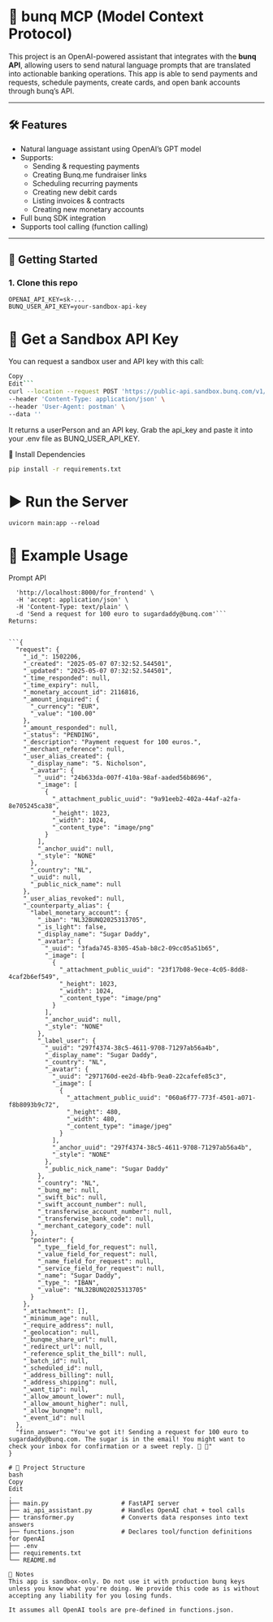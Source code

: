 # 🧠 bunq MCP (Model Context Protocol)

This project is an OpenAI-powered assistant that integrates with the **bunq API**, allowing users to send natural language prompts that are translated into actionable banking operations. This app is able to send payments and requests, schedule payments, create cards, and open bank accounts through bunq’s API.

---

## 🛠 Features

- Natural language assistant using OpenAI’s GPT model
- Supports:
  - Sending & requesting payments
  - Creating Bunq.me fundraiser links
  - Scheduling recurring payments
  - Creating new debit cards
  - Listing invoices & contracts
  - Creating new monetary accounts
- Full bunq SDK integration
- Supports tool calling (function calling)

---

## 🚀 Getting Started

### 1. Clone this repo

```.env
OPENAI_API_KEY=sk-...
BUNQ_USER_API_KEY=your-sandbox-api-key
```

# 🧪 Get a Sandbox API Key
You can request a sandbox user and API key with this call:

```bash
Copy
Edit```
curl --location --request POST 'https://public-api.sandbox.bunq.com/v1/sandbox-user-person' \
--header 'Content-Type: application/json' \
--header 'User-Agent: postman' \
--data ''
```
It returns a userPerson and an API key. Grab the api_key and paste it into your .env file as BUNQ_USER_API_KEY.

🔧 Install Dependencies
```bash
pip install -r requirements.txt
```

# ▶️ Run the Server
```
uvicorn main:app --reload
```

# 🧠 Example Usage
Prompt API
```curl -X 'POST' \
  'http://localhost:8000/for_frontend' \
  -H 'accept: application/json' \
  -H 'Content-Type: text/plain' \
  -d 'Send a request for 100 euro to sugardaddy@bunq.com'```
Returns:


```{
  "request": {
    "_id_": 1502206,
    "_created": "2025-05-07 07:32:52.544501",
    "_updated": "2025-05-07 07:32:52.544501",
    "_time_responded": null,
    "_time_expiry": null,
    "_monetary_account_id": 2116816,
    "_amount_inquired": {
      "_currency": "EUR",
      "_value": "100.00"
    },
    "_amount_responded": null,
    "_status": "PENDING",
    "_description": "Payment request for 100 euros.",
    "_merchant_reference": null,
    "_user_alias_created": {
      "_display_name": "S. Nicholson",
      "_avatar": {
        "_uuid": "24b633da-007f-410a-98af-aaded56b8696",
        "_image": [
          {
            "_attachment_public_uuid": "9a91eeb2-402a-44af-a2fa-8e705245ca38",
            "_height": 1023,
            "_width": 1024,
            "_content_type": "image/png"
          }
        ],
        "_anchor_uuid": null,
        "_style": "NONE"
      },
      "_country": "NL",
      "_uuid": null,
      "_public_nick_name": null
    },
    "_user_alias_revoked": null,
    "_counterparty_alias": {
      "label_monetary_account": {
        "_iban": "NL32BUNQ2025313705",
        "_is_light": false,
        "_display_name": "Sugar Daddy",
        "_avatar": {
          "_uuid": "3fada745-8305-45ab-b8c2-09cc05a51b65",
          "_image": [
            {
              "_attachment_public_uuid": "23f17b08-9ece-4c05-8dd8-4caf2b6ef549",
              "_height": 1023,
              "_width": 1024,
              "_content_type": "image/png"
            }
          ],
          "_anchor_uuid": null,
          "_style": "NONE"
        },
        "_label_user": {
          "_uuid": "297f4374-38c5-4611-9708-71297ab56a4b",
          "_display_name": "Sugar Daddy",
          "_country": "NL",
          "_avatar": {
            "_uuid": "2971760d-ee2d-4bfb-9ea0-22cafefe85c3",
            "_image": [
              {
                "_attachment_public_uuid": "060a6f77-773f-4501-a071-f8b8093b9c72",
                "_height": 480,
                "_width": 480,
                "_content_type": "image/jpeg"
              }
            ],
            "_anchor_uuid": "297f4374-38c5-4611-9708-71297ab56a4b",
            "_style": "NONE"
          },
          "_public_nick_name": "Sugar Daddy"
        },
        "_country": "NL",
        "_bunq_me": null,
        "_swift_bic": null,
        "_swift_account_number": null,
        "_transferwise_account_number": null,
        "_transferwise_bank_code": null,
        "_merchant_category_code": null
      },
      "pointer": {
        "_type__field_for_request": null,
        "_value_field_for_request": null,
        "_name_field_for_request": null,
        "_service_field_for_request": null,
        "_name": "Sugar Daddy",
        "_type_": "IBAN",
        "_value": "NL32BUNQ2025313705"
      }
    },
    "_attachment": [],
    "_minimum_age": null,
    "_require_address": null,
    "_geolocation": null,
    "_bunqme_share_url": null,
    "_redirect_url": null,
    "_reference_split_the_bill": null,
    "_batch_id": null,
    "_scheduled_id": null,
    "_address_billing": null,
    "_address_shipping": null,
    "_want_tip": null,
    "_allow_amount_lower": null,
    "_allow_amount_higher": null,
    "_allow_bunqme": null,
    "_event_id": null
  },
  "finn_answer": "You've got it! Sending a request for 100 euro to sugardaddy@bunq.com. The sugar is in the email! You might want to check your inbox for confirmation or a sweet reply. 🍬 💸"
}

# 📂 Project Structure
bash
Copy
Edit
.
├── main.py                    # FastAPI server
├── ai_api_assistant.py        # Handles OpenAI chat + tool calls
├── transformer.py             # Converts data responses into text answers
├── functions.json             # Declares tool/function definitions for OpenAI
├── .env
├── requirements.txt
└── README.md

📌 Notes
This app is sandbox-only. Do not use it with production bunq keys unless you know what you're doing. We provide this code as is without accepting any liability for you losing funds. 

It assumes all OpenAI tools are pre-defined in functions.json.

